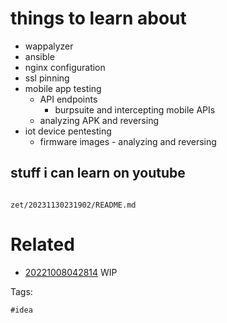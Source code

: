# things to learn about

- wappalyzer
- ansible
- nginx configuration
- ssl pinning
- mobile app testing
  - API endpoints
    - burpsuite and intercepting mobile APIs
  - analyzing APK and reversing
- iot device pentesting
  - firmware images - analyzing and reversing

## stuff i can learn on youtube

```
```

` zet/20231130231902/README.md `

# Related

- [20221008042814](/zet/20221008042814/README.md) WIP

Tags:

    #idea
